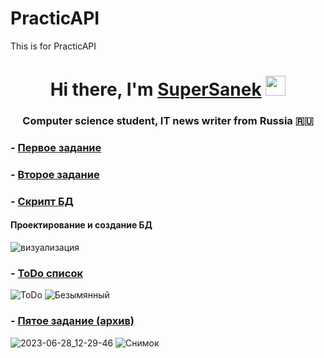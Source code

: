 # PracticAPI
This is for PracticAPI
<h1 align="center">Hi there, I'm <a href="https://daniilshat.ru/" target="_blank">SuperSanek</a> 
<img src="https://github.com/blackcater/blackcater/raw/main/images/Hi.gif" height="32"/></h1>
<h3 align="center">Computer science student, IT news writer from Russia 🇷🇺</h3>
 

  ### - [Первое задание](https://github.com/SashaTarmosin/PracticAPI/tree/main/Backendapi)<br>
  
  ### - [Второе задание ](https://github.com/SashaTarmosin/PracticAPI/tree/main/BackendApiWithControllers/Backendapi)<br>
  
  ### - [Скрипт БД](https://github.com/SashaTarmosin/PracticAPI/blob/main/DevelopingDataBase/bd.sql) <br> 
  #### Проектирование и создание БД
  ![визуализация](https://user-images.githubusercontent.com/124984509/224294032-8fae953d-4cfb-46e7-a6d8-52adc854a4f3.png)<br>
  ### - [ToDo список ](https://github.com/users/SashaTarmosin/projects/1)<br>
![ToDo](https://user-images.githubusercontent.com/124984509/224318426-1420c4e2-ce97-4dfa-b10a-8ac46c9b1e4c.JPG)
![Безымянный](https://user-images.githubusercontent.com/124984509/224318656-9bc08375-6618-4280-8e97-ded8325ca986.png)
 ### - [Пятое задание (архив) ](https://github.com/SashaTarmosin/PracticAPI/blob/main/Task5.rar)<br>
 ![2023-06-28_12-29-46](https://github.com/SashaTarmosin/PracticAPI/assets/124984509/596cecb6-4a65-4fac-aa6b-ab2c292df804)
![Снимок](https://github.com/SashaTarmosin/PracticAPI/assets/124984509/03a20ae0-3433-4809-84fa-92e5a0c78a67)




